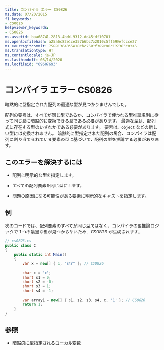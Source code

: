 ```yaml
---
title: コンパイラ エラー CS0826
ms.date: 07/20/2015
f1_keywords:
- CS0826
helpviewer_keywords:
- CS0826
ms.assetid: baa68741-2813-4bdd-9312-dd45fdf10701
ms.openlocfilehash: a25a6c82e1ce357b6bc7a2010c5ff599efccce27
ms.sourcegitcommit: 7588136e355e10cbc2582f389c90c127363c02a5
ms.translationtype: HT
ms.contentlocale: ja-JP
ms.lasthandoff: 03/14/2020
ms.locfileid: "69607693"
---
```

# <a name="compiler-error-cs0826"></a>コンパイラ エラー CS0826
暗黙的に型指定された配列の最適な型が見つかりませんでした。  
  
 配列の要素は、すべてが同じ型であるか、コンパイラで使われる型推論規則に従って同じ型に暗黙的に変換できる型である必要があります。 最適な型は、配列式に存在する型のいずれかである必要があります。 要素は、`object` などの新しい型には変換されません。 暗黙的に型指定された配列の場合、コンパイラは配列に割り当てられている要素の型に基づいて、配列の型を推論する必要があります。  
  
## <a name="to-correct-this-error"></a>このエラーを解決するには  
  
- 配列に明示的な型を指定します。  
  
- すべての配列要素を同じ型にします。  
  
- 問題の原因になる可能性がある要素に明示的なキャストを指定します。  
  
## <a name="example"></a>例  
 次のコードでは、配列要素のすべてが同じ型ではなく、コンパイラの型推論ロジックで 1 つの最適な型が見つからないため、CS0826 が生成されます。  
  
```csharp  
// cs0826.cs  
public class C  
{  
    public static int Main()  
    {  
        var x = new[] { 1, "str" }; // CS0826  
  
        char c = 'c';  
        short s1 = 0;  
        short s2 = -0;  
        short s3 = 1;  
        short s4 = -1;  
  
        var array1 = new[] { s1, s2, s3, s4, c, '1' }; // CS0826  
        return 1;  
    }  
}  
```  
  
## <a name="see-also"></a>参照

- [暗黙的に型指定されるローカル変数](../../programming-guide/classes-and-structs/implicitly-typed-local-variables.md)
